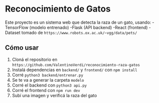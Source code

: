# Reconocimiento de Gatos
Este proyecto es un sistema web que detecta la raza de un gato, usando:
-TensorFlow (modelo entrenado)
-Flask (API backend)
-React (frontend)
-Dataset tomado de `https://www.robots.ox.ac.uk/~vgg/data/pets/`

## Cómo usar
1. Cloná el repositorio en `https://github.com/ValentinoVerdi/reconocimiento-raza-gatos`
2. Instalá dependencias en `backend/` y `frontend/` con `npm install`
3. Corré `python3 backend/entrenar.py`
4. Se te va a generar la carpeta `modelo` 
5. Corré el backend con `python3 api.py`
6. Corré el frontend con `npm run dev`
7. Subí una imagen y verificá la raza del gato
